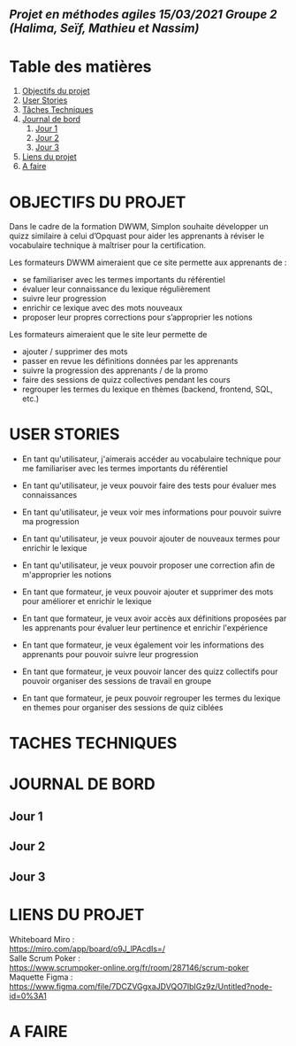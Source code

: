 ## *Projet en méthodes agiles 15/03/2021 Groupe 2 (Halima, Seïf, Mathieu et Nassim)*

# Table des matières

1. [Objectifs du projet](#objectifs)
2. [User Stories](#userstories)
3. [Tâches Techniques](#tasks)
4. [Journal de bord](#journal)
   1. [Jour 1](#jour1)
   2. [Jour 2](#jour2)
   3. [Jour 3](#jour3)
5. [Liens du projet](#links)  
6. [A faire](#todo)

# **OBJECTIFS DU PROJET <a name="objectifs"></a>**

Dans le cadre de la formation DWWM, Simplon souhaite développer un quizz similaire à celui d’Opquast pour aider les apprenants à réviser le vocabulaire technique à maîtriser pour la certification.

Les formateurs DWWM aimeraient que ce site permette aux apprenants de :
- se familiariser avec les termes importants du référentiel
- évaluer leur connaissance du lexique régulièrement
- suivre leur progression
- enrichir ce lexique avec des mots nouveaux
- proposer leur propres corrections pour s’approprier les notions

Les formateurs aimeraient que le site leur permette de
- ajouter / supprimer des mots
- passer en revue les définitions données par les apprenants
- suivre la progression des apprenants / de la promo
- faire des sessions de quizz collectives pendant les cours
- regrouper les termes du lexique en thèmes (backend, frontend, SQL, etc.)


# **USER STORIES <a name="userstories"></a>**

- En tant qu'utilisateur, j'aimerais accéder au vocabulaire technique pour me familiariser avec les termes importants du référentiel
- En tant qu'utilisateur, je veux pouvoir faire des tests pour évaluer mes connaissances
- En tant qu'utilisateur, je veux voir mes informations pour pouvoir suivre ma progression
- En tant qu'utilisateur, je veux pouvoir ajouter de nouveaux termes pour enrichir le lexique
- En tant qu'utilisateur, je veux pouvoir proposer une correction afin de m'approprier les notions

- En tant que formateur, je veux pouvoir ajouter et supprimer des mots pour améliorer et enrichir le lexique
- En tant que formateur, je veux avoir accès aux définitions proposées par les apprenants pour évaluer leur pertinence et enrichir l'expérience
- En tant que formateur, je veux également voir les informations des apprenants pour pouvoir suivre leur progression
- En tant que formateur, je veux pouvoir lancer des quizz collectifs pour pouvoir organiser des sessions de travail en groupe
- En tant que formateur, je peux pouvoir regrouper les termes du lexique en themes pour organiser des sessions de quiz ciblées

# **TACHES TECHNIQUES <a name="tasks"></a>**

# **JOURNAL DE BORD <a name="journal"></a>**

## **Jour 1**<a name="jour1"></a>

## **Jour 2**<a name="jour2"></a>

## **Jour 3**<a name="jour3"></a>

# **LIENS DU PROJET <a name="links"></a>**

Whiteboard Miro :  
https://miro.com/app/board/o9J_lPAcdIs=/  
Salle Scrum Poker :  
https://www.scrumpoker-online.org/fr/room/287146/scrum-poker  
Maquette Figma :  
https://www.figma.com/file/7DCZVGgxaJDVQO7IbIGz9z/Untitled?node-id=0%3A1

# **A FAIRE <a name="todo"></a>**